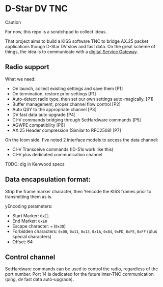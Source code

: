 # D-Star DV TNC

> [!CAUTION]
> For now, this repo is a scratchpad to collect ideas.

That project aims to build a KISS software TNC to bridge AX.25 packet applications though D-Star DV slow and fast data.
On the great scheme of things, the idea is to communicate with a [digital Service Gateway](https://github.com/dscp46/dsgw/).

## Radio support
What we need:
  * On launch, collect existing settings and save them [P1]
  * On termination, restore prior settings [P1]
  * Auto-detect radio type, then set our own settings auto-magically. [P1]
  * Buffer management, proper channel flow control [P2]
  * Auto QSY to the appropriate channel [P3]
  * DV fast data auto upgrade [P4]
  * CI-V commands bridging through SetHardware commands [P5]
  * AGWPE compatibility [P6]
  * AX.25 Header compression (Similar to RFC2508) [P7]

On the Icom side, I've noted 2 interface models to access the data channel:
  * CI-V Transceive commands (ID-51s work like this)
  * CI-V plus dedicated communication channel.

TODO: dig in Kenwood specs

## Data encapsulation format:
Strip the frame marker character, then Yencode the KISS frames prior to transmitting them as is.

yEncoding parameters:
  * Start Marker: `0xE1`
  * End Marker: `0xE0`
  * Escape character: `=` (`0x3D`)
  * Forbidden characters: `0x00`, `0x11`, `0x13`, `0x1A`, `0x84`, `0xFD`, `0xFE`, `0xFF` (plus special characters)
  * Offset: 64

## Control channel
SetHardware commands can be used to control the radio, regardless of the port number.
Port 14 is dedicated for the future inter-TNC communication (ping, dv fast data auto-upgrade).
